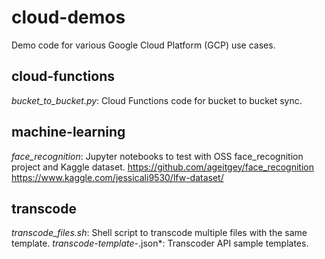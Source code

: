 # cloud-demos
Demo code for various Google Cloud Platform (GCP) use cases.

## cloud-functions
*bucket_to_bucket.py*: Cloud Functions code for bucket to bucket sync.

## machine-learning
*face_recognition*: Jupyter notebooks to test with OSS face_recognition project and Kaggle dataset.
https://github.com/ageitgey/face_recognition
https://www.kaggle.com/jessicali9530/lfw-dataset/

## transcode
*transcode_files.sh*: Shell script to transcode multiple files with the same template.
*transcode-template-*.json*: Transcoder API sample templates.
